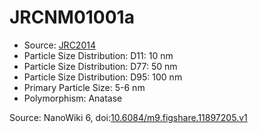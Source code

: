 <a name="material" />

# JRCNM01001a
<script type="application/ld+json">
  {
    "@context": "https://schema.org/",
    "@type": "ChemicalSubstance",
    "@id": "https://egonw.github.io/nanowiki/nanowiki371.html#material",
    "http://purl.org/dc/terms/conformsTo":
      {
        "@type": "CreativeWork",
        "@id": "https://bioschemas.org/profiles/ChemicalSubstance/0.4-RELEASE/"
      },
    "identfier": "371",
    "name": "JRCNM01001a",
    "url": "https://egonw.github.io/nanowiki/nanowiki371.html#material",
    "sameAs": "http://127.0.0.1/mediawiki/index.php/Special:URIResolver/JRCNM01001a"
  }
</script>


* Source: [JRC2014](articleJRC2014.md)
* Particle Size Distribution: D11: 10 nm
* Particle Size Distribution: D77: 50 nm
* Particle Size Distribution: D95: 100 nm
* Primary Particle Size: 5-6 nm
* Polymorphism: Anatase 


Source: NanoWiki 6, doi:[10.6084/m9.figshare.11897205.v1](https://doi.org/10.6084/m9.figshare.11897205.v1)

